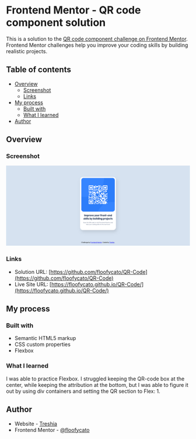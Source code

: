 # Frontend Mentor - QR code component solution

This is a solution to the [QR code component challenge on Frontend Mentor](https://www.frontendmentor.io/challenges/qr-code-component-iux_sIO_H). Frontend Mentor challenges help you improve your coding skills by building realistic projects. 

## Table of contents

- [Overview](#overview)
  - [Screenshot](#screenshot)
  - [Links](#links)
- [My process](#my-process)
  - [Built with](#built-with)
  - [What I learned](#what-i-learned)
- [Author](#author)

## Overview

### Screenshot

![](./screenshot.png)

### Links

- Solution URL: [https://github.com/floofycato/QR-Code](https://github.com/floofycato/QR-Code)
- Live Site URL: [https://floofycato.github.io/QR-Code/](https://floofycato.github.io/QR-Code/)

## My process

### Built with

- Semantic HTML5 markup
- CSS custom properties
- Flexbox

### What I learned

I was able to practice Flexbox. I struggled keeping the QR-code box at the center, while keeping the attribution at the bottom, but I was able to figure it out by using div containers and setting the QR section to Flex: 1.

## Author

- Website - [Treshia](https://github.com/floofycato)
- Frontend Mentor - [@floofycato](https://www.frontendmentor.io/profile/floofycato)